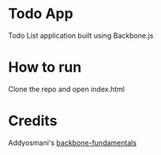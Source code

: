 # Todo App
Todo List application built using Backbone.js 

# How to run
Clone the repo and open index.html

# Credits
Addyosmani's [backbone-fundamentals](https://addyosmani.com/backbone-fundamentals/#exercise-1-todos---your-first-backbone.js-app)